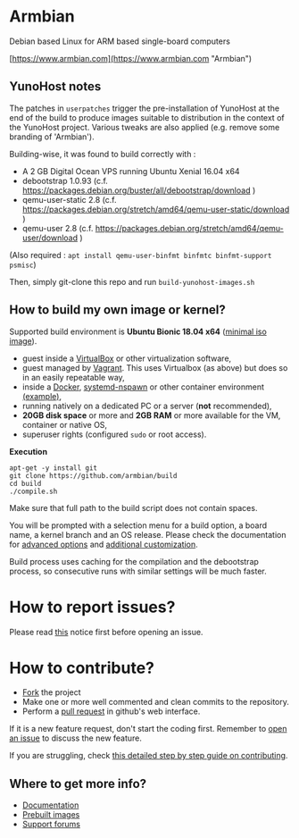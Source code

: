 # Armbian #

Debian based Linux for ARM based single-board computers
  
[https://www.armbian.com](https://www.armbian.com "Armbian")

## YunoHost notes

The patches in `userpatches` trigger the pre-installation of YunoHost at the end
of the build to produce images suitable to distribution in the context of the
YunoHost project. Various tweaks are also applied (e.g. remove some branding of
'Armbian').

Building-wise, it was found to build correctly with :
- A 2 GB Digital Ocean VPS running Ubuntu Xenial 16.04 x64
- debootstrap 1.0.93 (c.f. https://packages.debian.org/buster/all/debootstrap/download )
- qemu-user-static 2.8 (c.f. https://packages.debian.org/stretch/amd64/qemu-user-static/download )
- qemu-user 2.8 (c.f. https://packages.debian.org/stretch/amd64/qemu-user/download )

(Also required : `apt install qemu-user-binfmt binfmtc binfmt-support psmisc`)

Then, simply git-clone this repo and run `build-yunohost-images.sh`

## How to build my own image or kernel?

Supported build environment is **Ubuntu Bionic 18.04 x64** ([minimal iso image](http://archive.ubuntu.com/ubuntu/dists/bionic/main/installer-amd64/current/images/netboot/mini.iso)).

- guest inside a [VirtualBox](https://www.virtualbox.org/wiki/Downloads) or other virtualization software,
- guest managed by [Vagrant](https://docs.armbian.com/Developer-Guide_Using-Vagrant/). This uses Virtualbox (as above) but does so in an easily repeatable way,
- inside a [Docker](https://docs.armbian.com/Developer-Guide_Building-with-Docker/), [systemd-nspawn](https://www.freedesktop.org/software/systemd/man/systemd-nspawn.html) or other container environment [(example)](https://github.com/armbian/build/pull/255#issuecomment-205045273),
- running natively on a dedicated PC or a server (**not** recommended),
- **20GB disk space** or more and **2GB RAM** or more available for the VM, container or native OS,
- superuser rights (configured `sudo` or root access).

**Execution**

	apt-get -y install git
	git clone https://github.com/armbian/build
	cd build
	./compile.sh

Make sure that full path to the build script does not contain spaces.

You will be prompted with a selection menu for a build option, a board name, a kernel branch and an OS release. Please check the documentation for [advanced options](https://docs.armbian.com/Developer-Guide_Build-Options/) and [additional customization](https://docs.armbian.com/Developer-Guide_User-Configurations/).

Build process uses caching for the compilation and the debootstrap process, so consecutive runs with similar settings will be much faster.

# How to report issues?

Please read [this](https://github.com/igorpecovnik/lib/blob/master/.github/ISSUE_TEMPLATE.md) notice first before opening an issue.

# How to contribute?

- [Fork](https://help.github.com/articles/fork-a-repo/) the project
- Make one or more well commented and clean commits to the repository. 
- Perform a [pull request](https://help.github.com/articles/creating-a-pull-request/) in github's web interface.

If it is a new feature request, don't start the coding first. Remember to [open an issue](https://guides.github.com/features/issues/) to discuss the new feature.

If you are struggling, check [this detailed step by step guide on contributing](https://www.exchangecore.com/blog/contributing-concrete5-github/).

## Where to get more info?

- [Documentation](https://docs.armbian.com/Developer-Guide_Build-Preparation/ "Developer resources")
- [Prebuilt images](https://www.armbian.com/download/ "Download section")
- [Support forums](https://forum.armbian.com/ "Armbian support forum")
